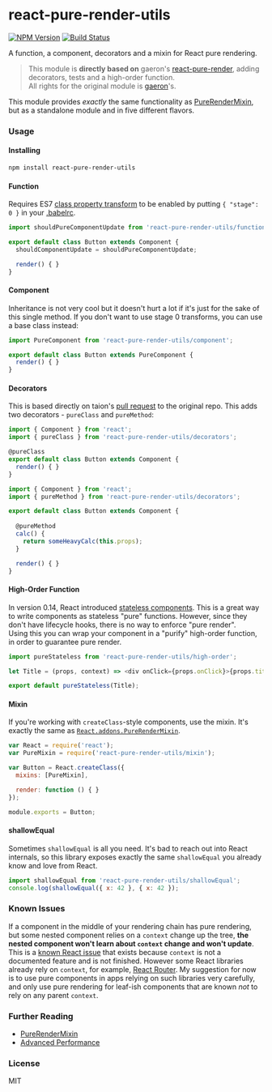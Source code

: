 # react-pure-render-utils

[![NPM Version](http://img.shields.io/npm/v/react-pure-render-utils.svg)](https://www.npmjs.org/package/react-pure-render-utils)
[![Build Status](https://travis-ci.org/liady/react-pure-render-utils.svg?branch=master)](https://travis-ci.org/liady/react-pure-render-utils)

A function, a component, decorators and a mixin for React pure rendering.

> This module is **directly based on** gaeron's [react-pure-render](https://github.com/gaearon/react-pure-render), adding decorators, tests and a high-order function.<br/>
> All rights for the original module is [gaeron](http://github.com/gaearon)'s.

This module provides *exactly* the same functionality as [PureRenderMixin](https://facebook.github.io/react/docs/pure-render-mixin.html), but as a standalone module and in five different flavors.

### Usage

#### Installing

```sh
npm install react-pure-render-utils
```

#### Function

Requires ES7 [class property transform](https://gist.github.com/jeffmo/054df782c05639da2adb) to be enabled by putting `{ "stage": 0 }` in your [.babelrc](https://babeljs.io/docs/usage/babelrc/).

```js
import shouldPureComponentUpdate from 'react-pure-render-utils/function';

export default class Button extends Component {
  shouldComponentUpdate = shouldPureComponentUpdate;

  render() { }
}
```

#### Component

Inheritance is not very cool but it doesn't hurt a lot if it's just for the sake of this single method. If you don't want to use stage 0 transforms, you can use a base class instead:

```js
import PureComponent from 'react-pure-render-utils/component';

export default class Button extends PureComponent {
  render() { }
}
```

#### Decorators

This is based directly on taion's [pull request](https://github.com/gaearon/react-pure-render/pull/4) to the original repo.
This adds two decorators - `pureClass` and `pureMethod`:

```js
import { Component } from 'react';
import { pureClass } from 'react-pure-render-utils/decorators';

@pureClass
export default class Button extends Component {
  render() { }
}
```

```js
import { Component } from 'react';
import { pureMethod } from 'react-pure-render-utils/decorators';

export default class Button extends Component {
  
  @pureMethod
  calc() { 
    return someHeavyCalc(this.props);
  }

  render() { }
}
```

#### High-Order Function

In version 0.14, React introduced [stateless components](https://medium.com/@joshblack/stateless-components-in-react-0-14-f9798f8b992d#.zbvj2eye3).
This is a great way to write components as stateless "pure" functions. However, since they don't have lifecycle hooks, there is no way to enforce "pure render".<br/>
Using this you can wrap your component in a "purify" high-order function, in order to guarantee pure render.

```js
import pureStateless from 'react-pure-render-utils/high-order';

let Title = (props, context) => <div onClick={props.onClick}>{props.title}</div>

export default pureStateless(Title);
```

#### Mixin

If you're working with `createClass`-style components, use the mixin. It's exactly the same as [`React.addons.PureRenderMixin`](https://facebook.github.io/react/docs/pure-render-mixin.html).

```js
var React = require('react');
var PureMixin = require('react-pure-render-utils/mixin');

var Button = React.createClass({
  mixins: [PureMixin],

  render: function () { }
});

module.exports = Button;
```

#### shallowEqual

Sometimes `shallowEqual` is all you need. It's bad to reach out into React internals, so this library exposes exactly the same `shallowEqual` you already know and love from React.

```js
import shallowEqual from 'react-pure-render-utils/shallowEqual';
console.log(shallowEqual({ x: 42 }, { x: 42 });
```

### Known Issues

If a component in the middle of your rendering chain has pure rendering, but some nested component relies on a `context` change up the tree, **the nested component won't learn about `context` change and won't update**. This is a [known React issue](https://github.com/facebook/react/issues/2517) that exists because `context` is not a documented feature and is not finished. However some React libraries already rely on `context`, for example, [React Router](https://github.com/rackt/react-router). My suggestion for now is to use pure components in apps relying on such libraries very carefully, and only use pure rendering for leaf-ish components that are known *not* to rely on any parent `context`.

### Further Reading

* [PureRenderMixin](https://facebook.github.io/react/docs/pure-render-mixin.html)
* [Advanced Performance](https://facebook.github.io/react/docs/advanced-performance.html)

### License

MIT

